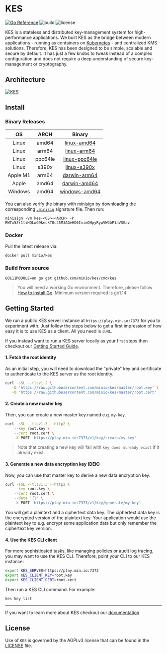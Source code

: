 # KES
[![Go Reference](https://pkg.go.dev/badge/github.com/minio/kes.svg)](https://pkg.go.dev/github.com/minio/kes) ![build](https://github.com/minio/kes/workflows/Go/badge.svg) ![license](https://img.shields.io/badge/license-AGPL%20V3-blue)

KES is a stateless and distributed key-management system for high-performance applications. We built KES as the bridge between modern applications - running as containers on [Kubernetes](https://kubernetes.io) - and centralized KMS solutions. Therefore, KES has been designed to be simple, scalable and secure by default. It has just a few knobs to tweak instead of a complex configuration and does not require a deep understanding of secure key-management or cryptography.

## Architecture
[![KES](https://raw.githubusercontent.com/minio/kes/master/.github/arch.png)](https://min.io)

## Install

### Binary Releases

| OS       | ARCH    | Binary                                                                                       |
|:--------:|:-------:|:--------------------------------------------------------------------------------------------:|
| Linux    | amd64   | [linux-amd64](https://github.com/minio/kes/releases/latest/download/kes-linux-amd64)         |
| Linux    | arm64   | [linux-arm64](https://github.com/minio/kes/releases/latest/download/kes-linux-arm64)         |
| Linux    | ppc64le | [linux-ppc64le](https://github.com/minio/kes/releases/latest/download/kes-linux-ppc64le)     |
| Linux    | s390x   | [linux-s390x](https://github.com/minio/kes/releases/latest/download/kes-linux-s390x)         |
| Apple M1 | arm64   | [darwin-arm64](https://github.com/minio/kes/releases/latest/download/kes-darwin-arm64)       |
| Apple    | amd64   | [darwin-amd64](https://github.com/minio/kes/releases/latest/download/kes-darwin-amd64)       |
| Windows  | amd64   | [windows-amd64](https://github.com/minio/kes/releases/latest/download/kes-windows-amd64.exe) |

You can also verify the binary with [minisign](https://jedisct1.github.io/minisign/) by downloading the corresponding [`.minisig`](https://github.com/minio/kes/releases/latest) signature file. Then run:
```
minisign -Vm kes-<OS>-<ARCH> -P RWTx5Zr1tiHQLwG9keckT0c45M3AGeHD6IvimQHpyRywVWGbP1aVSGav
```

### Docker

Pull the latest release via:
```
docker pull minio/kes
```

### Build from source

```
GO111MODULE=on go get github.com/minio/kes/cmd/kes
```
> You will need a working Go environment. Therefore, please follow [How to install Go](https://golang.org/doc/install).
> Minimum version required is go1.14

## Getting Started

We run a public KES server instance at `https://play.min.io:7373` for you to experiment with.
Just follow the steps below to get a first impression of how easy it is to use KES as a client.
All you need is `cURL`.

If you instead want to run a KES server locally as your first steps then checkout our
[Getting Started Guide](https://github.com/minio/kes/wiki/Getting-Started).

#### 1. Fetch the root identity

As an initial step, you will need to download the "private" key and certificate
to authenticate to the KES server as the root identity.
```sh
curl -sSL --tlsv1.2 \
   -O 'https://raw.githubusercontent.com/minio/kes/master/root.key' \
   -O 'https://raw.githubusercontent.com/minio/kes/master/root.cert'
```

#### 2. Create a new master key

Then, you can create a new master key named e.g. `my-key`.
```sh
curl -sSL --tlsv1.3 --http2 \
    --key root.key \
    --cert root.cert \
    -X POST 'https://play.min.io:7373/v1/key/create/my-key'
```
> Note that creating a new key will fail with `key does already exist` if it already exist.

#### 3. Generate a new data encryption key (DEK)

Now, you can use that master key to derive a new data encryption key.
```sh
curl -sSL --tlsv1.3 --http2 \
    --key root.key \
    --cert root.cert \
    --data '{}' \
    -X POST 'https://play.min.io:7373/v1/key/generate/my-key'
```
You will get a plaintext and a ciphertext data key. The ciphertext data
key is the encrypted version of the plaintext key. Your application would
use the plaintext key to e.g. encrypt some application data but only remember
the ciphertext key version.

#### 4. Use the KES CLI client

For more sophisticated tasks, like managing policies or audit log tracing, you
may want to use the KES CLI. Therefore, point your CLI to our KES instance:
```sh
export KES_SERVER=https://play.min.io:7373
export KES_CLIENT_KEY=root.key
export KES_CLIENT_CERT=root.cert
```

Then run a KES CLI command. For example:
```
kes key list
```

***

If you want to learn more about KES checkout our [documentation](https://github.com/minio/kes/wiki).

## License
Use of `KES` is governed by the AGPLv3 license that can be found in the [LICENSE](./LICENSE) file.
